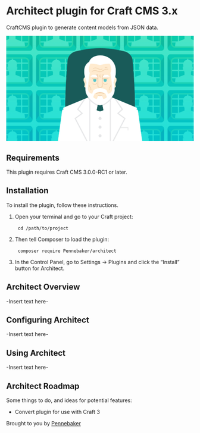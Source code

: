 # Architect plugin for Craft CMS 3.x

CraftCMS plugin to generate content models from JSON data.

![Screenshot](resources/img/the-architect.png)

## Requirements

This plugin requires Craft CMS 3.0.0-RC1 or later.

## Installation

To install the plugin, follow these instructions.

1. Open your terminal and go to your Craft project:

        cd /path/to/project

2. Then tell Composer to load the plugin:

        composer require Pennebaker/architect

3. In the Control Panel, go to Settings → Plugins and click the “Install” button for Architect.

## Architect Overview

-Insert text here-

## Configuring Architect

-Insert text here-

## Using Architect

-Insert text here-

## Architect Roadmap

Some things to do, and ideas for potential features:

* Convert plugin for use with Craft 3

Brought to you by [Pennebaker](https://pennebaker.com)
